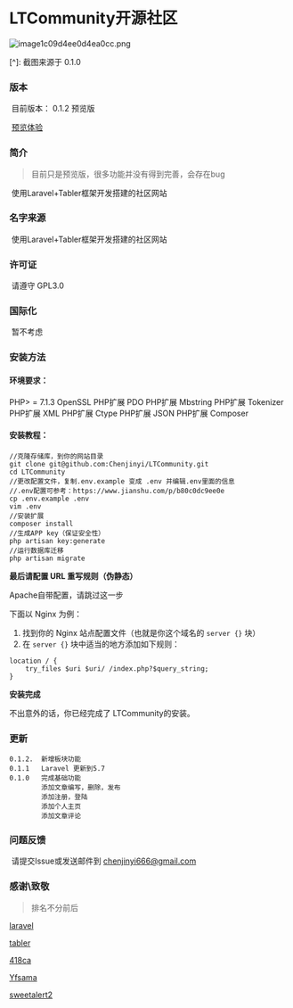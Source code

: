 # LTCommunity开源社区



![image1c09d4ee0d4ea0cc.png](https://sz.ali.ftc.red/ftc/2018/08/27/image1c09d4ee0d4ea0cc.png)

[^]: 截图来源于 0.1.0 



### 版本

​	目前版本： 0.1.2  预览版

​	[预览体验](https://community.mercy.ink/)

### 简介

> 目前只是预览版，很多功能并没有得到完善，会存在bug

​	使用Laravel+Tabler框架开发搭建的社区网站

### 名字来源

​	使用Laravel+Tabler框架开发搭建的社区网站

### 许可证

​	请遵守 GPL3.0 

### 国际化

​	暂不考虑

### 安装方法

#### 环境要求：

PHP> = 7.1.3
OpenSSL PHP扩展
PDO PHP扩展
Mbstring PHP扩展
Tokenizer PHP扩展
XML PHP扩展
Ctype PHP扩展
JSON PHP扩展
Composer

#### 安装教程：

~~~shell
//克隆存储库，到你的网站目录
git clone git@github.com:Chenjinyi/LTCommunity.git 
cd LTCommunity
//更改配置文件，复制.env.example 变成 .env 并编辑.env里面的信息
//.env配置可参考：https://www.jianshu.com/p/b80c0dc9ee0e
cp .env.example .env
vim .env
//安装扩展
composer install
//生成APP key（保证安全性）
php artisan key:generate
//运行数据库迁移
php artisan migrate

~~~

**最后请配置 URL 重写规则（伪静态）**

Apache自带配置，请跳过这一步

下面以 Nginx 为例：

1. 找到你的 Nginx 站点配置文件（也就是你这个域名的 `server {}` 块）
2. 在 `server {}` 块中适当的地方添加如下规则：

```
location / {
    try_files $uri $uri/ /index.php?$query_string;
}
```

**安装完成**

 不出意外的话，你已经完成了 LTCommunity的安装。

### 更新

~~~
0.1.2.  新增板块功能
0.1.1   Laravel 更新到5.7
0.1.0   完成基础功能
		添加文章编写，删除，发布
		添加注册，登陆
		添加个人主页
		添加文章评论

~~~

### 问题反馈

​	请提交Issue或发送邮件到 chenjinyi666@gmail.com

### 感谢\致敬

> 排名不分前后

[laravel](https://laravel.com/)

[tabler](https://tabler.github.io/)

[418ca]()

[Yfsama]()

[sweetalert2](https://sweetalert2.github.io/)